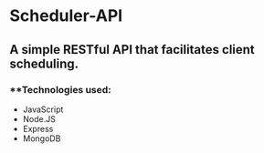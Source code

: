 # Scheduler-API

## A simple RESTful API that facilitates client scheduling. 

### **Technologies used:
* JavaScript
* Node.JS
* Express
* MongoDB
